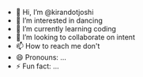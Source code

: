 - 👋 Hi, I’m @kirandotjoshi
- 👀 I’m interested in dancing
- 🌱 I’m currently learning coding
- 💞️ I’m looking to collaborate on intent
- 📫 How to reach me don't
- 😄 Pronouns: ...
- ⚡ Fun fact: ...

<!---
kirandotjoshi/kirandotjoshi is a ✨ special ✨ repository because its `README.md` (this file) appears on your GitHub profile.
You can click the Preview link to take a look at your changes.
--->
